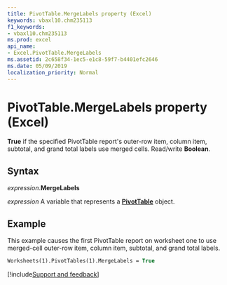 ```yaml
---
title: PivotTable.MergeLabels property (Excel)
keywords: vbaxl10.chm235113
f1_keywords:
- vbaxl10.chm235113
ms.prod: excel
api_name:
- Excel.PivotTable.MergeLabels
ms.assetid: 2c658f34-1ec5-e1c8-59f7-b4401efc2646
ms.date: 05/09/2019
localization_priority: Normal
---
```



# PivotTable.MergeLabels property (Excel)

**True** if the specified PivotTable report's outer-row item, column item, subtotal, and grand total labels use merged cells. Read/write **Boolean**.


## Syntax

_expression_.**MergeLabels**

_expression_ A variable that represents a **[PivotTable](Excel.PivotTable.md)** object.


## Example

This example causes the first PivotTable report on worksheet one to use merged-cell outer-row item, column item, subtotal, and grand total labels.

```vb
Worksheets(1).PivotTables(1).MergeLabels = True
```




[!include[Support and feedback](~/includes/feedback-boilerplate.md)]